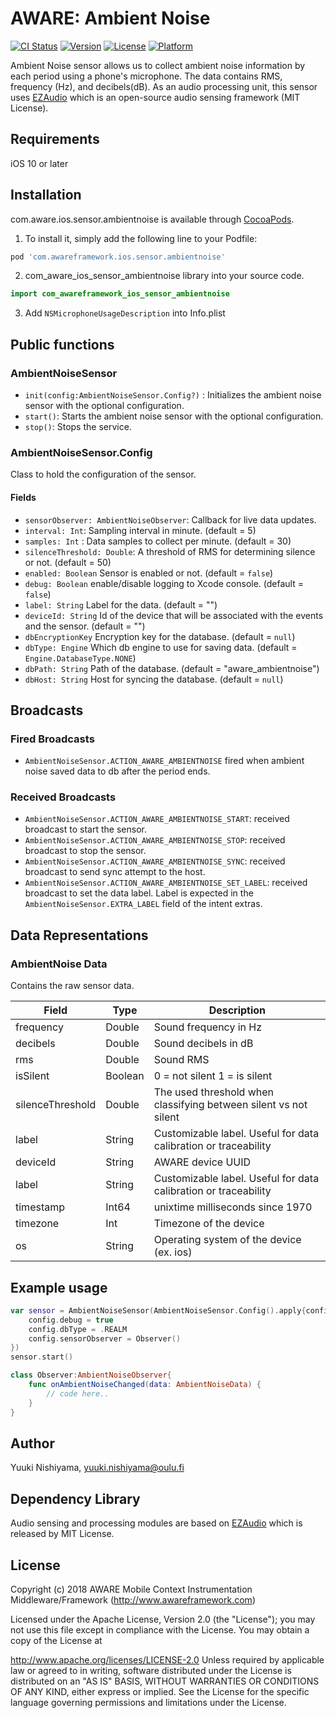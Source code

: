 # AWARE: Ambient Noise

[![CI Status](https://img.shields.io/travis/awareframework/com.awareframework.ios.sensor.ambientnoise.svg?style=flat)](https://travis-ci.org/awareframework/com.awareframework.ios.sensor.ambientnoise)
[![Version](https://img.shields.io/cocoapods/v/com.awareframework.ios.sensor.ambientnoise.svg?style=flat)](https://cocoapods.org/pods/com.awareframework.ios.sensor.ambientnoise)
[![License](https://img.shields.io/cocoapods/l/com.awareframework.ios.sensor.ambientnoise.svg?style=flat)](https://cocoapods.org/pods/com.awareframework.ios.sensor.ambientnoise)
[![Platform](https://img.shields.io/cocoapods/p/com.awareframework.ios.sensor.ambientnoise.svg?style=flat)](https://cocoapods.org/pods/com.awareframework.ios.sensor.ambientnoise)

Ambient Noise sensor allows us to collect ambient noise information by each period using a phone's microphone. The data contains RMS, frequency (Hz), and decibels(dB). As an audio processing unit, this sensor uses [EZAudio](https://github.com/syedhali/EZAudio) which is an open-source audio sensing framework (MIT License).

## Requirements
iOS 10 or later

## Installation

com.aware.ios.sensor.ambientnoise is available through [CocoaPods](https://cocoapods.org). 

1. To install it, simply add the following line to your Podfile:
```ruby
pod 'com.awareframework.ios.sensor.ambientnoise'
```

2. com_aware_ios_sensor_ambientnoise  library into your source code.
```swift
import com_awareframework_ios_sensor_ambientnoise
```

3. Add `NSMicrophoneUsageDescription` into Info.plist

## Public functions

### AmbientNoiseSensor

+ `init(config:AmbientNoiseSensor.Config?)` : Initializes the ambient noise sensor with the optional configuration.
+ `start()`: Starts the ambient noise sensor with the optional configuration.
+ `stop()`: Stops the service.

### AmbientNoiseSensor.Config

Class to hold the configuration of the sensor.

#### Fields
+ `sensorObserver: AmbientNoiseObserver`: Callback for live data updates.
+ `interval: Int`: Sampling interval in minute. (default = 5) 
+ `samples: Int` : Data samples to collect per minute. (default = 30)
+ `silenceThreshold: Double`: A threshold of RMS for determining silence or not. (default = 50)
+ `enabled: Boolean` Sensor is enabled or not. (default = `false`)
+ `debug: Boolean` enable/disable logging to Xcode console. (default = `false`)
+ `label: String` Label for the data. (default = "")
+ `deviceId: String` Id of the device that will be associated with the events and the sensor. (default = "")
+ `dbEncryptionKey` Encryption key for the database. (default = `null`)
+ `dbType: Engine` Which db engine to use for saving data. (default = `Engine.DatabaseType.NONE`)
+ `dbPath: String` Path of the database. (default = "aware_ambientnoise")
+ `dbHost: String` Host for syncing the database. (default = `null`)

## Broadcasts

### Fired Broadcasts

+ `AmbientNoiseSensor.ACTION_AWARE_AMBIENTNOISE` fired when ambient noise saved data to db after the period ends.

### Received Broadcasts

+ `AmbientNoiseSensor.ACTION_AWARE_AMBIENTNOISE_START`: received broadcast to start the sensor.
+ `AmbientNoiseSensor.ACTION_AWARE_AMBIENTNOISE_STOP`: received broadcast to stop the sensor.
+ `AmbientNoiseSensor.ACTION_AWARE_AMBIENTNOISE_SYNC`: received broadcast to send sync attempt to the host.
+ `AmbientNoiseSensor.ACTION_AWARE_AMBIENTNOISE_SET_LABEL`: received broadcast to set the data label. Label is expected in the `AmbientNoiseSensor.EXTRA_LABEL` field of the intent extras.

## Data Representations

### AmbientNoise Data

Contains the raw sensor data.

| Field     | Type   | Description                                                     |
| --------- | ------ | --------------------------------------------------------------- |
| frequency | Double  | Sound frequency in Hz   |
| decibels  | Double  | Sound decibels in dB    |
| rms       | Double  | Sound RMS                                              |
| isSilent  | Boolean | 0 = not silent 1 = is silent |
| silenceThreshold | Double | The used threshold when classifying between silent vs not silent |
| label     | String | Customizable label. Useful for data calibration or traceability |
| deviceId  | String | AWARE device UUID                                               |
| label     | String | Customizable label. Useful for data calibration or traceability |
| timestamp | Int64  | unixtime milliseconds since 1970                                |
| timezone  | Int    | Timezone of the device                          |
| os        | String | Operating system of the device (ex. ios)                    |


## Example usage
```swift
var sensor = AmbientNoiseSensor(AmbientNoiseSensor.Config().apply{config in
    config.debug = true
    config.dbType = .REALM
    config.sensorObserver = Observer()
})
sensor.start()
```
```swift
class Observer:AmbientNoiseObserver{
    func onAmbientNoiseChanged(data: AmbientNoiseData) {
        // code here..
    }
}
```

## Author

Yuuki Nishiyama, yuuki.nishiyama@oulu.fi

## Dependency Library
Audio sensing and processing modules are based on [EZAudio](https://github.com/syedhali/EZAudio) which is released by MIT License.

## License

Copyright (c) 2018 AWARE Mobile Context Instrumentation Middleware/Framework (http://www.awareframework.com)

Licensed under the Apache License, Version 2.0 (the "License"); you may not use this file except in compliance with the License. You may obtain a copy of the License at

http://www.apache.org/licenses/LICENSE-2.0 Unless required by applicable law or agreed to in writing, software distributed under the License is distributed on an "AS IS" BASIS, WITHOUT WARRANTIES OR CONDITIONS OF ANY KIND, either express or implied. See the License for the specific language governing permissions and limitations under the License.

